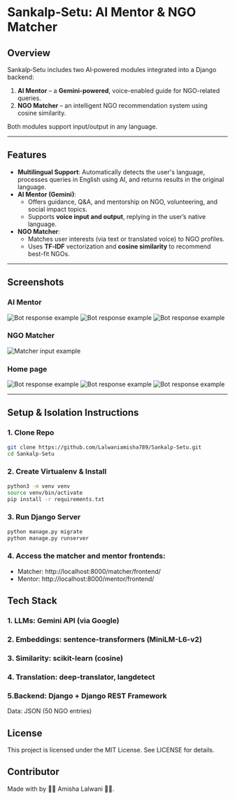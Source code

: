 # Sankalp‑Setu: AI Mentor & NGO Matcher

## Overview
Sankalp‑Setu includes two AI‑powered modules integrated into a Django backend:
1. **AI Mentor** – a **Gemini-powered**, voice-enabled guide for NGO-related queries.  
2. **NGO Matcher** – an intelligent NGO recommendation system using cosine similarity.

Both modules support input/output in any language.

---

## Features
- **Multilingual Support**: Automatically detects the user's language, processes queries in English using AI, and returns results in the original language.
- **AI Mentor (Gemini)**:
  - Offers guidance, Q&A, and mentorship on NGO, volunteering, and social impact topics.
  - Supports **voice input and output**, replying in the user’s native language.
- **NGO Matcher**:
  - Matches user interests (via text or translated voice) to NGO profiles.
  - Uses **TF‑IDF** vectorization and **cosine similarity** to recommend best-fit NGOs.
    
---

## Screenshots

### AI Mentor
  ![Bot response example](images/MENTOR1)
  ![Bot response example](images/MENTOR2)
  ![Bot response example](images/MENTOR3)

### NGO Matcher
  ![Matcher input example](images/matcher_input.png)

### Home page
![Bot response example](images/HOME1)
![Bot response example](images/matcher_history.png)
![Bot response example](images/HOME2)

---

## Setup & Isolation Instructions

### 1. Clone Repo
```bash
git clone https://github.com/Lalwaniamisha789/Sankalp-Setu.git
cd Sankalp-Setu
```

### 2. Create Virtualenv & Install
```bash
python3 -m venv venv
source venv/bin/activate
pip install -r requirements.txt
```

### 3. Run Django Server
```bash
python manage.py migrate
python manage.py runserver
```
### 4. Access the matcher and mentor frontends:
   - Matcher: http://localhost:8000/matcher/frontend/
   - Mentor: http://localhost:8000/mentor/frontend/

## Tech Stack 
### 1. LLMs: Gemini API (via Google)
### 2. Embeddings: sentence-transformers (MiniLM-L6-v2)
### 3. Similarity: scikit-learn (cosine)
### 4. Translation: deep-translator, langdetect
### 5.Backend: Django + Django REST Framework
Data: JSON (50 NGO entries)

## License
This project is licensed under the MIT License. See LICENSE for details.

## Contributor 
Made with by 🩷🩷 Amisha Lalwani 🩷🩷.
